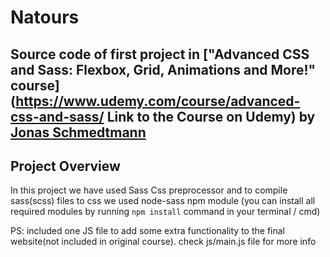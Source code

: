 # Natours 
## Source code of first project in ["Advanced CSS and Sass: Flexbox, Grid, Animations and More!" course](https://www.udemy.com/course/advanced-css-and-sass/ Link to the Course on Udemy) by [Jonas Schmedtmann](https://www.udemy.com/user/jonasschmedtmann/) 

## Project Overview 
In this project we have used Sass Css preprocessor and to compile sass(scss) files to css we used node-sass npm module
(you can install all required modules by running `npm install` command in your terminal / cmd)

PS: included one JS file to add some extra functionality to the final website(not included in original course). check js/main.js file for more info
